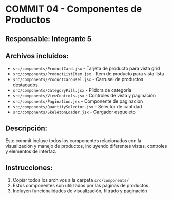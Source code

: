 # COMMIT 04 - Componentes de Productos

## Responsable: Integrante 5

## Archivos incluidos:
- `src/components/ProductCard.jsx` - Tarjeta de producto para vista grid
- `src/components/ProductListItem.jsx` - Item de producto para vista lista
- `src/components/ProductCarousel.jsx` - Carrusel de productos destacados
- `src/components/CategoryPill.jsx` - Píldora de categoría
- `src/components/ViewControls.jsx` - Controles de vista y paginación
- `src/components/Pagination.jsx` - Componente de paginación
- `src/components/QuantitySelector.jsx` - Selector de cantidad
- `src/components/SkeletonLoader.jsx` - Cargador esqueleto

## Descripción:
Este commit incluye todos los componentes relacionados con la visualización y manejo de productos, incluyendo diferentes vistas, controles y elementos de interfaz.

## Instrucciones:
1. Copiar todos los archivos a la carpeta `src/components/`
2. Estos componentes son utilizados por las páginas de productos
3. Incluyen funcionalidades de visualización, filtrado y paginación
